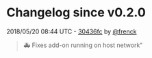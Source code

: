 # Changelog since v0.2.0

2018/05/20 08:44 UTC - [30436fc](https://github.com/hassio-addons/addon-happy-bubbles/commit/30436fc3452ea11feeeaeff74264fbd1132f11b6) by [@frenck](https://github.com/frenck)
> :ambulance: Fixes add-on running on host network" 

